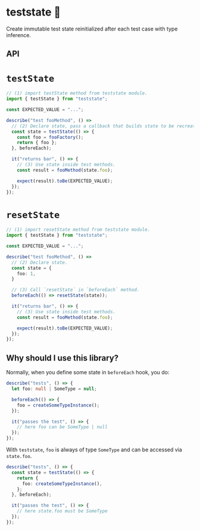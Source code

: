 # teststate 🧪

Create immutable test state reinitialized after each test case with type inference.

## API

# `testState`

```ts
// (1) import testState method from teststate module.
import { testState } from "teststate";

const EXPECTED_VALUE = "...";

describe("test fooMethod", () =>
  // (2) Declare state, pass a callback that builds state to be recreated between each tests.
  const state = testState(() => {
    const foo = fooFactory();
    return { foo };
  }, beforeEach);

  it("returns bar", () => {
    // (3) Use state inside test methods.
    const result = fooMethod(state.foo);

    expect(result).toBe(EXPECTED_VALUE);
  });
});
```

# `resetState`

```ts
// (1) import resetState method from teststate module.
import { testState } from "teststate";

const EXPECTED_VALUE = "...";

describe("test fooMethod", () =>
  // (2) Declare state.
  const state = {
    foo: 1,
  }

  // (3) Call `resetState` in `beforeEach` method.
  beforeEach(() => resetState(state));

  it("returns bar", () => {
    // (3) Use state inside test methods.
    const result = fooMethod(state.foo);

    expect(result).toBe(EXPECTED_VALUE);
  });
});
```

## Why should I use this library?

Normally, when you define some state in `beforeEach` hook, you do:

```ts
describe("tests", () => {
  let foo: null | SomeType = null;

  beforeEach(() => {
    foo = createSomeTypeInstance();
  });

  it("passes the test", () => {
    // here foo can be SomeType | null
  });
});
```

With `teststate`, `foo` is always of type `SomeType` and can be accessed via `state.foo`.

```ts
describe("tests", () => {
  const state = testState(() => {
    return {
      foo: createSomeTypeInstance(),
    };
  }, beforeEach);

  it("passes the test", () => {
    // here state.foo must be SomeType
  });
});
```

